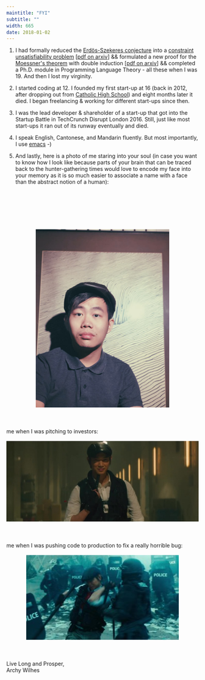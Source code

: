 ```yaml
---
maintitle: "FYI"
subtitle: ""
width: 665
date: 2018-01-02
---
```

1. I had formally reduced the [Erdös-Szekeres conjecture](http://www.openproblemgarden.org/op/erdos_szekeres_conjecture) into a [constraint unsatisfiability problem](https://en.wikipedia.org/wiki/Constraint_satisfaction_problem) [[pdf on arxiv](https://arxiv.org/abs/1511.02334)] && formulated a new proof for the [Moessner's theorem](http://mathworld.wolfram.com/MoessnersTheorem.html) with double induction [[pdf on arxiv](https://arxiv.org/abs/1602.01903)] && completed a Ph.D. module in Programming Language Theory - all these when I was 19. And then I lost my virginity.

2. I started coding at 12. I founded my first start-up at 16 (back in 2012, after dropping out from [Catholic High School](https://en.wikipedia.org/wiki/Catholic_High_School,_Singapore)) and eight months later it died. I began freelancing & working for different start-ups since then.

3. I was the lead developer & shareholder of a start-up that got into the Startup Battle in TechCrunch Disrupt London 2016. Still, just like most start-ups it ran out of its runway eventually and died.

4. I speak English, Cantonese, and Mandarin fluently. But most importantly, I use [emacs](http://spacemacs.org/) -)

5. And lastly, here is a photo of me staring into your soul (in case you want to know how I look like because parts of your brain that can be traced back to the hunter-gathering times would love to encode my face into your memory as it is so much easier to associate a name with a face than the abstract notion of a human): 
<br/>
<br/>
<br/>
<br/>
<br/>
<br/>
<div style="text-align:center">
<img src="/img/me.jpg" style="width:350px;max-width:100%">
</div>
<br/>
<br/>
<br/>
me when I was pitching to investors:
<br/>
<br/>
<div style="text-align:center">
<img src="/img/mee.jpg" style="width:700px;max-width:100%">
</div>
<br/>
<br/>
<br/>
me when I was pushing code to production to fix a really horrible bug:
<br/>
<br/>
<div style="text-align:center">
<img src="/img/meee.jpg" style="width:400px">
</div>
<br/>
<br/>
<br/>
Live Long and Prosper,<br/>
Archy Wilhes
